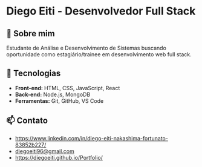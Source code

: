 # Diego Eiti - Desenvolvedor Full Stack

## 👋 Sobre mim
Estudante de Análise e Desenvolvimento de Sistemas buscando oportunidade como estagiário/trainee em desenvolvimento web full stack.

## 🚀 Tecnologias
- **Front-end:** HTML, CSS, JavaScript, React
- **Back-end:** Node.js, MongoDB
- **Ferramentas:** Git, GitHub, VS Code

## 📫 Contato
- https://www.linkedin.com/in/diego-eiti-nakashima-fortunato-83852b227/
- diegoeiti96@gmail.com
- https://diegoeiti.github.io/Portfolio/
